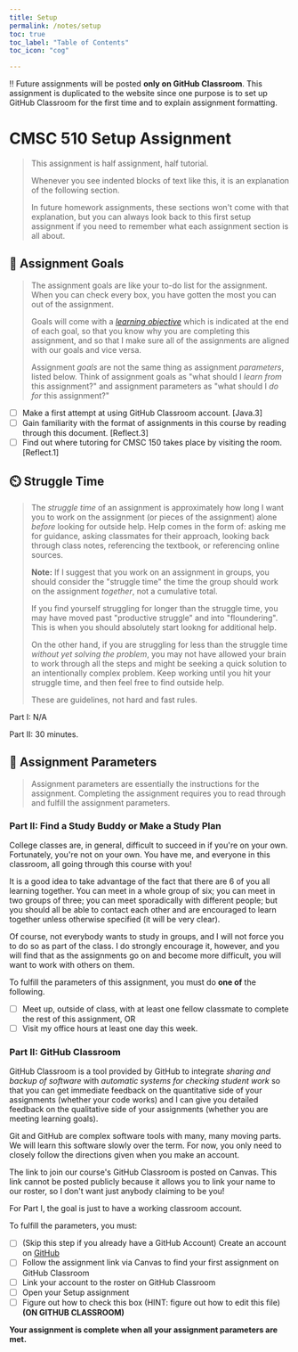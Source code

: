 ```yaml
---
title: Setup
permalink: /notes/setup
toc: true
toc_label: "Table of Contents"
toc_icon: "cog"

---
```

‼️ Future assignments will be posted **only on GitHub Classroom**. This assignment is duplicated to the website since one purpose is to set up GitHub Classroom for the first time and to explain assignment formatting.

# CMSC 510 Setup Assignment

> This assignment is half assignment, half tutorial.
>
> Whenever you see indented blocks of text like this, it is an explanation of the following section.
>
> In future homework assignments, these sections won't come with that explanation, but you can always look back to this first setup assignment if you need to remember what each assignment section is all about.

## 🏁 Assignment Goals

> The assignment goals are like your to-do list for the assignment. When you can check every box, you have gotten the most you can out of the assignment.
>
> Goals will come with a _[learning objective](https://alackles.github.io/CMSC-150-FT-23/syllabus/#learning-guideline)_ which is indicated at the end of each goal, so that you know why you are completing this assignment, and so that I make sure all of the assignments are aligned with our goals and vice versa.
>
> Assignment _goals_ are not the same thing as assignment _parameters_, listed below. Think of assignment goals as "what should I _learn from_ this assignment?" and assignment parameters as "what should I _do for_ this assignment?"

- [ ] Make a first attempt at using GitHub Classroom account. [Java.3]
- [ ] Gain familiarity with the format of assignments in this course by reading through this document. [Reflect.3]
- [ ] Find out where tutoring for CMSC 150 takes place by visiting the room. [Reflect.1]

## ⏲️ Struggle Time

> The _struggle time_ of an assignment is approximately how long I want you to work on the assignment (or pieces of the assignment) alone _before_ looking for outside help. Help comes in the form of: asking me for guidance, asking classmates for their approach, looking back through class notes, referencing the textbook, or referencing online sources.
>
> **Note:** If I suggest that you work on an assignment in groups, you should consider the "struggle time" the time the group should work on the assignment _together_, not a cumulative total.
>
> If you find yourself struggling for longer than the struggle time, you may have moved past "productive struggle" and into "floundering". This is when you should absolutely start lookng for additional help.
>
> On the other hand, if you are struggling for less than the struggle time _without yet solving the problem_, you may not have allowed your brain to work through all the steps and might be seeking a quick solution to an intentionally complex problem. Keep working until you hit your struggle time, and then feel free to find outside help.
>
> These are guidelines, not hard and fast rules. 

Part I: N/A

Part II: 30 minutes.

## 📝 Assignment Parameters

> Assignment parameters are essentially the instructions for the assignment. Completing the assignment requires you to read through and fulfill the assignment parameters. 

### Part II: Find a Study Buddy or Make a Study Plan

College classes are, in general, difficult to succeed in if you're on your own. Fortunately, you're not on your own. You have me, and everyone in this classroom, all going through this course with you! 

It is a good idea to take advantage of the fact that there are 6 of you all learning together. You can meet in a whole group of six; you can meet in two groups of three; you can meet sporadically with different people; but you should all be able to contact each other and are encouraged to learn together unless otherwise specified (it will be very clear).

Of course, not everybody wants to study in groups, and I will not force you to do so as part of the class. I do strongly encourage it, however, and you will find that as the assignments go on and become more difficult, you will want to work with others on them.

To fulfill the parameters of this assignment, you must do **one of** the following.

- [ ] Meet up, outside of class, with at least one fellow classmate to complete the rest of this assignment, OR
- [ ] Visit my office hours at least one day this week.
  
### Part II: GitHub Classroom

GitHub Classroom is a tool provided by GitHub to integrate _sharing and backup of software_ with _automatic systems for checking student work_ so that you can get immediate feedback on the quantitative side of your assignments (whether your code works) and I can give you detailed feedback on the qualitative side of your assignments (whether you are meeting learning goals). 

Git and GitHub are complex software tools with many, many moving parts. We will learn this software slowly over the term. For now, you only need to closely follow the directions given when you make an account. 

The link to join our course's GitHub Classroom is posted on Canvas. This link cannot be posted publicly because it allows you to link your name to our roster, so I don't want just anybody claiming to be you!

For Part I, the goal is just to have a working classroom account.

To fulfill the parameters, you must:

- [ ] (Skip this step if you already have a GitHub Account) Create an account on [GitHub](https://github.com/)
- [ ] Follow the assignment link via Canvas to find your first assignment on GitHub Classroom
- [ ] Link your account to the roster on GitHub Classroom 
- [ ] Open your Setup assignment
- [ ] Figure out how to check this box (HINT: figure out how to edit this file) **(ON GITHUB CLASSROOM)**

**Your assignment is complete when all your assignment parameters are met.**
